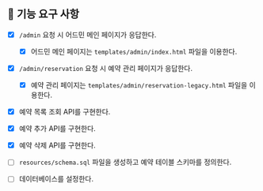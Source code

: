 ## 📝 기능 요구 사항

- [x] `/admin` 요청 시 어드민 메인 페이지가 응답한다.
  - [x] 어드민 메인 페이지는 `templates/admin/index.html` 파일을 이용한다.
- [x] `/admin/reservation` 요청 시 예약 관리 페이지가 응답한다.
  - [x] 예약 관리 페이지는 `templates/admin/reservation-legacy.html` 파일을 이용한다.

- [x] 예약 목록 조회 API를 구현한다.
- [x] 예약 추가 API를 구현한다.
- [x] 예약 삭제 API를 구현한다.

- [ ] `resources/schema.sql` 파일을 생성하고 예약 테이블 스키마를 정의한다.
- [ ] 데이터베이스를 설정한다.
